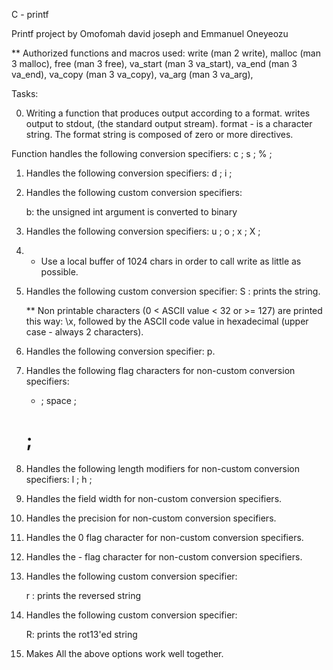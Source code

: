 C - printf

Printf project by Omofomah david joseph and Emmanuel Oneyeozu

** Authorized functions and macros used:
	write (man 2 write),
	malloc (man 3 malloc),
	free (man 3 free),
	va_start (man 3 va_start),
	va_end (man 3 va_end),
	va_copy (man 3 va_copy),
	va_arg (man 3 va_arg),

Tasks:

0. Writing a function that produces output according to a format.
	writes output to stdout, (the standard output stream).
	format - is a character string. The format string is composed of zero or more directives.


Function handles the following conversion specifiers:
	c ;
	s ;
	% ;

1. Handles the following conversion specifiers:
	d ;
	i ;

2. Handles the following custom conversion specifiers:

	b: the unsigned int argument is converted to binary

3. Handles the following conversion specifiers:
	u ;
	o ;
	x ;
	X ;

4. * Use a local buffer of 1024 chars in order to call write as little as possible.

5. Handles the following custom conversion specifier:
	S : prints the string.
	
	** Non printable characters (0 < ASCII value < 32 or >= 127) are printed this way: \x, followed by the ASCII code value in hexadecimal (upper case - always 2 characters).


6. Handles the following conversion specifier: p.


7. Handles the following flag characters for non-custom conversion specifiers:
	+ ;
	space ;
	# ;

8. Handles the following length modifiers for non-custom conversion specifiers:
	l ;
	h ;

9. Handles the field width for non-custom conversion specifiers.


10. Handles the precision for non-custom conversion specifiers.


11. Handles the 0 flag character for non-custom conversion specifiers.


12. Handles the - flag character for non-custom conversion specifiers.

13. Handles the following custom conversion specifier:

	r : prints the reversed string

14. Handles the following custom conversion specifier:
      
	R: prints the rot13'ed string


15. Makes All the above options work well together.

